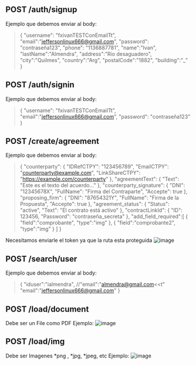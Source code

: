 ## POST /auth/signup
Ejemplo que debemos enviar al body:
>{
  "username": "fxivanTESTConEmailTt",
  "email":"jeffersonlinux666@gmail.com",
  "password": "contraseña123",
  "phone": "1136887781",
  "name":"Ivan",
  "lastName":"Almendra",
  "address":"Rio desaguadero",
  "city":"Quilmes",
  "country":"Arg",
  "postalCode":"1882",
  "building":"_"
}

## POST /auth/signin
Ejemplo que debemos enviar al body:
>{
  "username": "fxivanTESTConEmailTt",
  "email":"jeffersonlinux666@gmail.com",
  "password": "contraseña123"
}

## POST /create/agreement
Ejemplo que debemos enviar al body:
>{
  "counterparty": {
    "IDRefCTPY": "123456789",
    "EmailCTPY": "counterparty@example.com",
    "LinkShareCTPY": "https://example.com/counterparty"
  },
  "agreementText": {
    "Text": "Este es el texto del acuerdo..."
  },
  "counterparty_signature": {
    "DNI": "12345678X",
    "FullName": "Firma del Contraparte",
    "Accepte": true
  },
  "proposing_firm": {
    "DNI": "87654321Y",
    "FullName": "Firma de la Propuesta",
    "Accepte": true
  },
  "agreement_status": {
    "Status": "active",
    "Text": "El contrato está activo"
  },
  "contractLinkId": {
    "ID": 123456,
    "Password": "contraseña_secreta"
  },
  "add_field_required":[
    {
    "field":"comprobante",
    "type":"img"
    },
    {
    "field":"comprobante2",
    "type":"img"
    }
  ]
}

Necesitamos enviarle el token ya que la ruta esta proteguida
![image](https://github.com/FxIvan/microservice-tratoseguro/assets/62405720/a93f3ce7-28b9-4345-9862-cf48aa47a3fc)

## POST /search/user
Ejemplo que debemos enviar al body:
>{
    "iduser":"ialmendra",
    //"email":"almendra@gmail.com<<t"
    "email":"jeffersonlinux666@gmail.com"
}
>

## POST /load/document
Debe ser un File como PDF
Ejemplo:
![image](https://github.com/FxIvan/microservice-tratoseguro/assets/62405720/ae1ac73a-5b6b-4ccf-a259-619c7085d5df)

## POST /load/img
Debe ser Imagenes *png , *jpg, *jpeg, etc
Ejemplo:
![image](https://github.com/FxIvan/microservice-tratoseguro/assets/62405720/3a0923fe-9b72-425d-83d7-872498473c6a)



